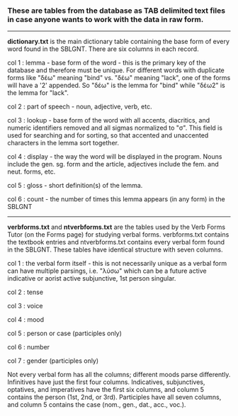 ### These are tables from the database as TAB delimited text files in case anyone wants to work with the data in raw form.

-----------------------------------------------------
**dictionary.txt** is the main dictionary table containing the base form of every word found in the SBLGNT.  There are six columns in each record.

col 1 : lemma - base form of the word - this is the primary key of the database and therefore must be unique.  For different words with duplicate forms like "δέω" meaning "bind" vs. "δέω" meaning "lack", one of the forms will have a '2' appended.  So "δέω" is the lemma for "bind" while "δέω2" is the lemma for "lack".

col 2 : part of speech - noun, adjective, verb, etc.

col 3 : lookup - base form of the word with all accents, diacritics, and numeric identifiers removed and all sigmas normalized to "σ".  This field is used for searching and for sorting, so that accented and unaccented characters in the lemma sort together.

col 4 : display - the way the word will be displayed in the program.  Nouns include the gen. sg. form and the article, adjectives include the fem. and neut. forms, etc.

col 5 : gloss - short definition(s) of the lemma.

col 6 : count -  the number of times this lemma appears (in any form) in the SBLGNT

--------------------------------------------------------
**verbforms.txt** and **ntverbforms.txt** are the tables used by the Verb Forms Tutor (on the Forms page) for studying verbal forms.  verbforms.txt contains the textbook entries and ntverbforms.txt contains every verbal form found in the SBLGNT.  These tables have identical structure with seven columns.

col 1 : the verbal form itself - this is not necessarily unique as a verbal form can have multiple parsings, i.e. "λύσω" which can be a future active indicative or aorist active subjunctive, 1st person singular.

col 2 : tense

col 3 : voice

col 4 : mood

col 5 : person or case (participles only)

col 6 : number

col 7 : gender (participles only)

Not every verbal form has all the columns; different moods parse differently.  Infinitives have just the first four columns.  Indicatives, subjunctives, optatives, and imperatives have the first six columns, and column 5 contains the person (1st, 2nd, or 3rd).  Participles have all seven columns, and column 5 contains the case (nom., gen., dat., acc., voc.).
